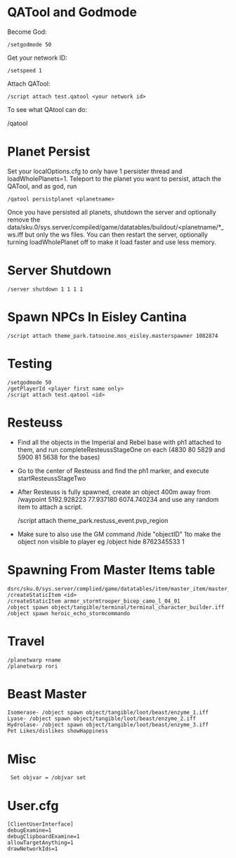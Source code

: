 # QATool and Godmode

Become God:

    /setgodmode 50

Get your network ID:

    /setspeed 1
    
Attach QATool:

    /script attach test.qatool <your network id>
    
To see what QAtool can do:

   /qatool
    
# Planet Persist

Set your localOptions.cfg to only have 1 persister thread and loadWholePlanets=1. Teleport to the planet you want to persist, attach the QATool, and as god, run

    /qatool persistplanet <planetname>
    
Once you have persisted all planets, shutdown the server and optionally remove the data/sku.0/sys.server/compiled/game/datatables/buildout/<planetname/*_ws.iff but only the ws files. You can then restart the server, optionally turning loadWholePlanet off to make it load faster and use less memory.
# Server Shutdown

    /server shutdown 1 1 1 1
    
# Spawn NPCs In Eisley Cantina

    /script attach theme_park.tatooine.mos_eisley.masterspawner 1082874

# Testing

    /setgodmode 50 
    /getPlayerId <player first name only> 
    /script attach test.qatool <id>

# Resteuss

* Find all the objects in the Imperial and Rebel base with ph1 attached to them, and run completeResteussStageOne on each (4830 80 5829 and 5900 81 5638 for the bases)
* Go to the center of Resteuss and find the ph1 marker, and execute startResteussStageTwo
* After Resteuss is fully spawned, create an object 400m away from /waypoint 5192.928223 77.937180 6074.740234 and use any random item to attach a script.

    /script attach theme_park.restuss_event.pvp_region

* Make sure to also use the GM command /hide "objectID" 1to make the object non visible to player eg   /object hide 8762345533 1

# Spawning From Master Items table

    dsrc/sku.0/sys.server/complied/game/datatables/item/master_item/master_item.tab 
    /createStaticItem <id> 
    /createStaticItem armor_stormtrooper_bicep_camo_l_04_01 
    /object spawn object/tangible/terminal/terminal_character_builder.iff 
    /object spawn heroic_echo_stormcommando 

# Travel

    /planetwarp +name 
    /planetwarp rori 

# Beast Master

    Isomerase- /object spawn object/tangible/loot/beast/enzyme_1.iff 
    Lyase- /object spawn object/tangible/loot/beast/enzyme_2.iff 
    Hydrolase- /object spawn object/tangible/loot/beast/enzyme_3.iff 
    Pet Likes/dislikes showHappiness 

# Misc

     Set objvar = /objvar set 

# User.cfg

    [ClientUserInterface] 
    debugExamine=1 
    debugClipboardExamine=1 
    allowTargetAnything=1 
    drawNetworkIds=1
